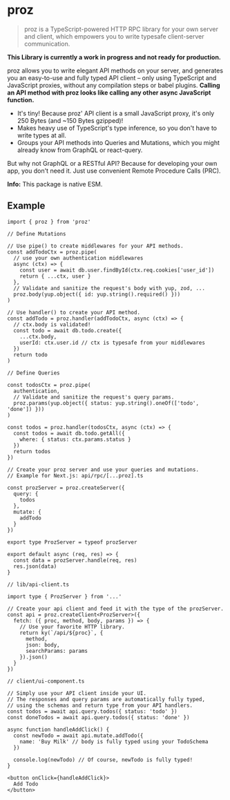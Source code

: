 # proz

> proz is a TypeScript-powered HTTP RPC library for your own server and client,
> which empowers you to write typesafe client-server communication.

**This Library is currently a work in progress and not ready for production.**

proz allows you to write elegant API methods on your server, and generates you
an easy-to-use and fully typed API client – only using TypeScript and JavaScript
proxies, without any compilation steps or babel plugins. **Calling an API method
with proz looks like calling any other async JavaScript function.**

- It's tiny! Because proz' API client is a small JavaScript proxy, it's only
  250 Bytes (and ~150 Bytes gzipped)!
- Makes heavy use of TypeScript's type inference, so you don't have to write
  types at all.
- Groups your API methods into Queries and Mutations, which you might already
  know from GraphQL or react-query.

But why not GraphQL or a RESTful API? Because for developing your own app, you
don't need it. Just use convenient Remote Procedure Calls (PRC).

**Info:** This package is native ESM.

## Example

```tsx
import { proz } from 'proz'

// Define Mutations

// Use pipe() to create middlewares for your API methods.
const addTodoCtx = proz.pipe(
  // use your own authentication middlewares
  async (ctx) => {
    const user = await db.user.findById(ctx.req.cookies['user_id'])
    return { ...ctx, user }
  },
  // Validate and sanitize the request's body with yup, zod, ...
  proz.body(yup.object({ id: yup.string().required() })) 
)

// Use handler() to create your API method.
const addTodo = proz.handler(addTodoCtx, async (ctx) => {
  // ctx.body is validated!
  const todo = await db.todo.create({
    ...ctx.body,
    userId: ctx.user.id // ctx is typesafe from your middlewares
  })
  return todo
)

// Define Queries

const todosCtx = proz.pipe(
  authentication,
  // Validate and sanitize the request's query params.
  proz.params(yup.object({ status: yup.string().oneOf(['todo', 'done']) }))
)

const todos = proz.handler(todosCtx, async (ctx) => {
  const todos = await db.todo.getAll({
    where: { status: ctx.params.status }
  })
  return todos
})

// Create your proz server and use your queries and mutations.
// Example for Next.js: api/rpc/[...proz].ts

const prozServer = proz.createServer({
  query: {
    todos
  },
  mutate: {
    addTodo
  }
})

export type ProzServer = typeof prozServer

export default async (req, res) => {
  const data = prozServer.handle(req, res)
  res.json(data)
}

// lib/api-client.ts

import type { ProzServer } from '...'

// Create your api client and feed it with the type of the prozServer.
const api = proz.createClient<ProzServer>({
  fetch: ({ proc, method, body, params }) => {
    // Use your favorite HTTP library.
    return ky(`/api/${proc}`, {
      method,
      json: body,
      searchParams: params
    }).json()
  }
})

// client/ui-component.ts

// Simply use your API client inside your UI.
// The responses and query params are automatically fully typed,
// using the schemas and return type from your API handlers.
const todos = await api.query.todos({ status: 'todo' })
const doneTodos = await api.query.todos({ status: 'done' })

async function handleAddClick() {
  const newTodo = await api.mutate.addTodo({
    name: 'Buy Milk' // body is fully typed using your TodoSchema
  })

  console.log(newTodo) // Of course, newTodo is fully typed!
}

<button onClick={handleAddClick}>
  Add Todo
</button>
```
